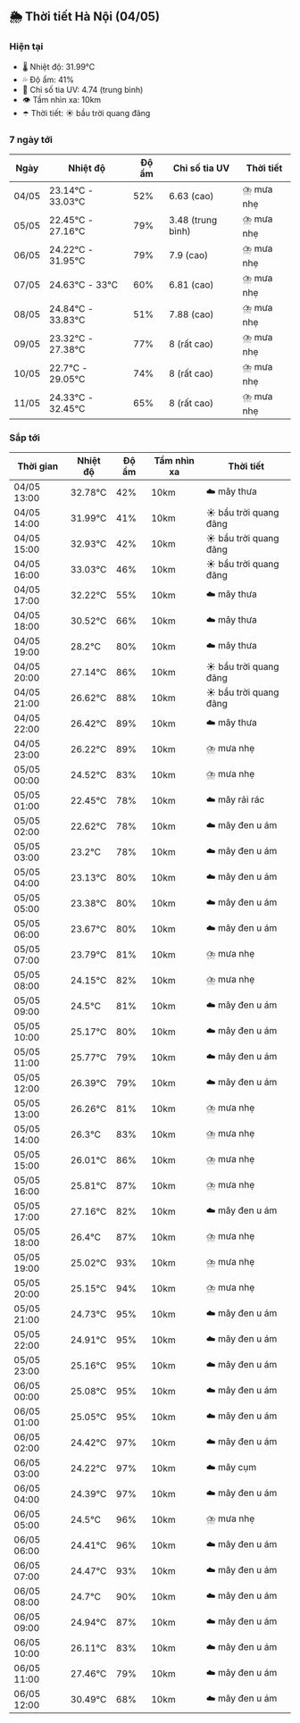 ## 🌦️ Thời tiết Hà Nội (04/05)

### Hiện tại

- 🌡️ Nhiệt độ: 31.99℃
- 💦 Độ ẩm: 41%
- 🌟 Chỉ số tia UV: 4.74 (trung bình)
- 👁️ Tầm nhìn xa: 10km
- ☂️ Thời tiết: ☀️ bầu trời quang đãng

### 7 ngày tới

| Ngày | Nhiệt độ | Độ ẩm | Chỉ số tia UV | Thời tiết |
| --- | --- | --- | --- | --- |
| 04/05 | 23.14℃ - 33.03℃ | 52% | 6.63 (cao) | ⛈️ mưa nhẹ |
| 05/05 | 22.45℃ - 27.16℃ | 79% | 3.48 (trung bình) | ⛈️ mưa nhẹ |
| 06/05 | 24.22℃ - 31.95℃ | 79% | 7.9 (cao) | ⛈️ mưa nhẹ |
| 07/05 | 24.63℃ - 33℃ | 60% | 6.81 (cao) | ⛈️ mưa nhẹ |
| 08/05 | 24.84℃ - 33.83℃ | 51% | 7.88 (cao) | ⛈️ mưa nhẹ |
| 09/05 | 23.32℃ - 27.38℃ | 77% | 8 (rất cao) | ⛈️ mưa nhẹ |
| 10/05 | 22.7℃ - 29.05℃ | 74% | 8 (rất cao) | ⛈️ mưa nhẹ |
| 11/05 | 24.33℃ - 32.45℃ | 65% | 8 (rất cao) | ⛈️ mưa nhẹ |

### Sắp tới

| Thời gian | Nhiệt độ | Độ ẩm | Tầm nhìn xa | Thời tiết |
| --- | --- | --- | --- | --- |
| 04/05 13:00 | 32.78℃ | 42% | 10km | ☁️ mây thưa |
| 04/05 14:00 | 31.99℃ | 41% | 10km | ☀️ bầu trời quang đãng |
| 04/05 15:00 | 32.93℃ | 42% | 10km | ☀️ bầu trời quang đãng |
| 04/05 16:00 | 33.03℃ | 46% | 10km | ☀️ bầu trời quang đãng |
| 04/05 17:00 | 32.22℃ | 55% | 10km | ☁️ mây thưa |
| 04/05 18:00 | 30.52℃ | 66% | 10km | ☁️ mây thưa |
| 04/05 19:00 | 28.2℃ | 80% | 10km | ☁️ mây thưa |
| 04/05 20:00 | 27.14℃ | 86% | 10km | ☀️ bầu trời quang đãng |
| 04/05 21:00 | 26.62℃ | 88% | 10km | ☀️ bầu trời quang đãng |
| 04/05 22:00 | 26.42℃ | 89% | 10km | ☁️ mây thưa |
| 04/05 23:00 | 26.22℃ | 89% | 10km | ⛈️ mưa nhẹ |
| 05/05 00:00 | 24.52℃ | 83% | 10km | ⛈️ mưa nhẹ |
| 05/05 01:00 | 22.45℃ | 78% | 10km | ☁️ mây rải rác |
| 05/05 02:00 | 22.62℃ | 78% | 10km | ☁️ mây đen u ám |
| 05/05 03:00 | 23.2℃ | 78% | 10km | ☁️ mây đen u ám |
| 05/05 04:00 | 23.13℃ | 80% | 10km | ☁️ mây đen u ám |
| 05/05 05:00 | 23.38℃ | 80% | 10km | ☁️ mây đen u ám |
| 05/05 06:00 | 23.67℃ | 80% | 10km | ☁️ mây đen u ám |
| 05/05 07:00 | 23.79℃ | 81% | 10km | ⛈️ mưa nhẹ |
| 05/05 08:00 | 24.15℃ | 82% | 10km | ⛈️ mưa nhẹ |
| 05/05 09:00 | 24.5℃ | 81% | 10km | ☁️ mây đen u ám |
| 05/05 10:00 | 25.17℃ | 80% | 10km | ☁️ mây đen u ám |
| 05/05 11:00 | 25.77℃ | 79% | 10km | ☁️ mây đen u ám |
| 05/05 12:00 | 26.39℃ | 79% | 10km | ☁️ mây đen u ám |
| 05/05 13:00 | 26.26℃ | 81% | 10km | ⛈️ mưa nhẹ |
| 05/05 14:00 | 26.3℃ | 83% | 10km | ⛈️ mưa nhẹ |
| 05/05 15:00 | 26.01℃ | 86% | 10km | ⛈️ mưa nhẹ |
| 05/05 16:00 | 25.81℃ | 87% | 10km | ⛈️ mưa nhẹ |
| 05/05 17:00 | 27.16℃ | 82% | 10km | ☁️ mây đen u ám |
| 05/05 18:00 | 26.4℃ | 87% | 10km | ⛈️ mưa nhẹ |
| 05/05 19:00 | 25.02℃ | 93% | 10km | ⛈️ mưa nhẹ |
| 05/05 20:00 | 25.15℃ | 94% | 10km | ⛈️ mưa nhẹ |
| 05/05 21:00 | 24.73℃ | 95% | 10km | ☁️ mây đen u ám |
| 05/05 22:00 | 24.91℃ | 95% | 10km | ☁️ mây đen u ám |
| 05/05 23:00 | 25.16℃ | 95% | 10km | ☁️ mây đen u ám |
| 06/05 00:00 | 25.08℃ | 95% | 10km | ☁️ mây đen u ám |
| 06/05 01:00 | 25.05℃ | 95% | 10km | ☁️ mây đen u ám |
| 06/05 02:00 | 24.42℃ | 97% | 10km | ☁️ mây đen u ám |
| 06/05 03:00 | 24.22℃ | 97% | 10km | ☁️ mây cụm |
| 06/05 04:00 | 24.39℃ | 97% | 10km | ☁️ mây đen u ám |
| 06/05 05:00 | 24.5℃ | 96% | 10km | ⛈️ mưa nhẹ |
| 06/05 06:00 | 24.41℃ | 96% | 10km | ☁️ mây đen u ám |
| 06/05 07:00 | 24.47℃ | 93% | 10km | ☁️ mây đen u ám |
| 06/05 08:00 | 24.7℃ | 90% | 10km | ☁️ mây đen u ám |
| 06/05 09:00 | 24.94℃ | 87% | 10km | ☁️ mây đen u ám |
| 06/05 10:00 | 26.11℃ | 83% | 10km | ☁️ mây đen u ám |
| 06/05 11:00 | 27.46℃ | 79% | 10km | ☁️ mây đen u ám |
| 06/05 12:00 | 30.49℃ | 68% | 10km | ☁️ mây đen u ám |
